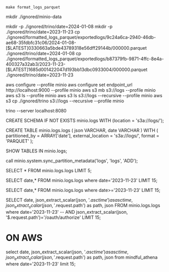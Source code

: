 `make format_logs_parquet`

mkdir ./ignored/minio-data

mkdir -p ./ignored/trino/date=2024-01-08
mkdir -p ./ignored/trino/date=2023-11-23
cp ./ignored/formatted_logs_parquet/exportedlogs/9c24a6ca-2940-46db-ae68-35fdbfc31c06/2024-01-08-\[\$LATEST\]0330663a5bde43789318e56dff29144b/000000.parquet ./ignored/trino/date=2024-01-08
cp ./ignored/formatted_logs_parquet/exportedlogs/b87379fb-9871-4ffc-8e4a-400327a32ab3/2023-11-23-\[\$LATEST\]1685d001422047d193bb13dbc0933004/000000.parquet ./ignored/trino/date=2023-11-23


aws configure --profile minio
aws configure set endpoint_url http://localhost:9000 --profile minio
aws s3 mb s3://logs --profile minio
aws s3 ls --profile minio
aws s3 ls s3://logs --recursive --profile minio
aws s3 cp ./ignored/trino s3://logs --recursive --profile minio


trino --server localhost:8080

CREATE SCHEMA IF NOT EXISTS minio.logs
WITH (location = 's3a://logs/');


CREATE TABLE minio.logs.logs (
  json VARCHAR,
  date VARCHAR
)
WITH (
  partitioned_by = ARRAY['date'],
  external_location = 's3a://logs/',
  format = 'PARQUET'
);

SHOW TABLES IN minio.logs;

call minio.system.sync_partition_metadata('logs', 'logs', 'ADD');

SELECT * FROM minio.logs.logs LIMIT 5;

SELECT date,* FROM minio.logs.logs where date='2023-11-23' LIMIT 15;

SELECT date,* FROM minio.logs.logs where date>='2023-11-23' LIMIT 15;

SELECT
  date,
  json_extract_scalar(json, '$.asctime') as asctime,
  json_extract_scalar(json, '$.request.path') as path,
  json
FROM minio.logs.logs
where date='2023-11-23'
  -- AND json_extract_scalar(json, '$.request.path')='/oauth/authorize'
LIMIT 15;





# ON AWS

select
  date,
  json_extract_scalar(json, '$.asctime') as asctime,
  json_extract_scalar(json, '$.request.path') as path,
  json
from mindful_athena
where date='2023-11-23'
limit 15;